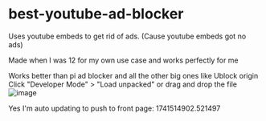# best-youtube-ad-blocker

Uses youtube embeds to get rid of ads. (Cause youtube embeds got no ads)

Made when I was 12 for my own use case and works perfectly for me

Works better than pi ad blocker and all the other big ones like Ublock origin
Click "Developer Mode" > "Load unpacked" or drag and drop the file 
![image](https://github.com/user-attachments/assets/bd83c3ae-c51a-4354-ad2d-7d1925c56e4b)

Yes I'm auto updating to push to front page: 1741514902.521497
